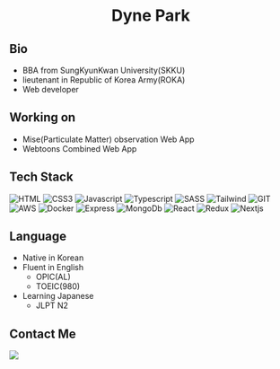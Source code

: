 <h1 align="center"> Dyne Park</h1>

<h2>Bio</h2>

- BBA from SungKyunKwan University(SKKU)
- lieutenant in Republic of Korea Army(ROKA)
- Web developer

<h2>Working on</h2>

- Mise(Particulate Matter) observation Web App
- Webtoons Combined Web App

<h2>Tech Stack</h2>

<div>
<img alt="HTML" src="https://img.shields.io/badge/html5-%23E34F26.svg?style=flat&logo=html5&logoColor=white" />
<img alt="CSS3" src="https://img.shields.io/badge/css3-%231572B6.svg?style=flat&logo=css3&logoColor=white" />
<img alt="Javascript" src="https://img.shields.io/badge/javascript-%23323330.svg?style=flat&logo=javascript&logoColor=%23F7DF1E" />
<img alt="Typescript" src="https://img.shields.io/badge/typescript-%23007ACC.svg?style=flat&logo=typescript&logoColor=white" />
<img alt="SASS" src="https://img.shields.io/badge/SASS-hotpink.svg?style=flat&logo=SASS&logoColor=white" />
<img alt="Tailwind" src="https://img.shields.io/badge/tailwindcss-%2338B2AC.svg?style=flat&logo=tailwind-css&logoColor=white" />
<img alt="GIT" src="https://img.shields.io/badge/git-%23F05033.svg?style=flat&logo=git&logoColor=white" />
<img alt="AWS" src="https://img.shields.io/badge/AWS-%23FF9900.svg?style=flat&logo=amazon-aws&logoColor=white" />
<img alt="Docker" src="https://img.shields.io/badge/docker-%230db7ed.svg?style=flat&logo=docker&logoColor=white" />
<img alt="Express" src="https://img.shields.io/badge/express.js-%23404d59.svg?style=flat&logo=express&logoColor=%2361DAFB" />
<img alt="MongoDb" src="https://img.shields.io/badge/MongoDB-%234ea94b.svg?style=flat&logo=mongodb&logoColor=white" />
<img alt="React" src="https://img.shields.io/badge/react-%2320232a.svg?style=flat&logo=react&logoColor=%2361DAFB" />
<img alt="Redux" src="https://img.shields.io/badge/redux-%23593d88.svg?style=flat&logo=redux&logoColor=white" />
<img alt="Nextjs" src="https://img.shields.io/badge/Next-black?style=flat&logo=next.js&logoColor=white" />
</div>

<h2>Language</h2>

- Native in Korean
- Fluent in English
  - OPIC(AL)
  - TOEIC(980)
- Learning Japanese
  - JLPT N2

<h2>Contact Me</h2>

<a href="https://dynepark9111@gmail.com">
<img src="https://img.shields.io/badge/Gmail-D14836?style=for-the-badge&logo=gmail&logoColor=white" />
</a>
